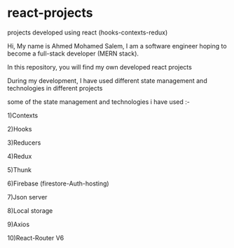# react-projects
projects developed using react (hooks-contexts-redux)


Hi, My name is Ahmed Mohamed Salem, I am a software engineer hoping to become a full-stack developer (MERN stack).

In this repository, you will find my own developed react projects

During my development, I have used different state management and technologies in different projects

some of the state management and technologies i have used :-

1)Contexts

2)Hooks

3)Reducers

4)Redux

5)Thunk

6)Firebase (firestore-Auth-hosting)

7)Json server

8)Local storage

9)Axios

10)React-Router V6
